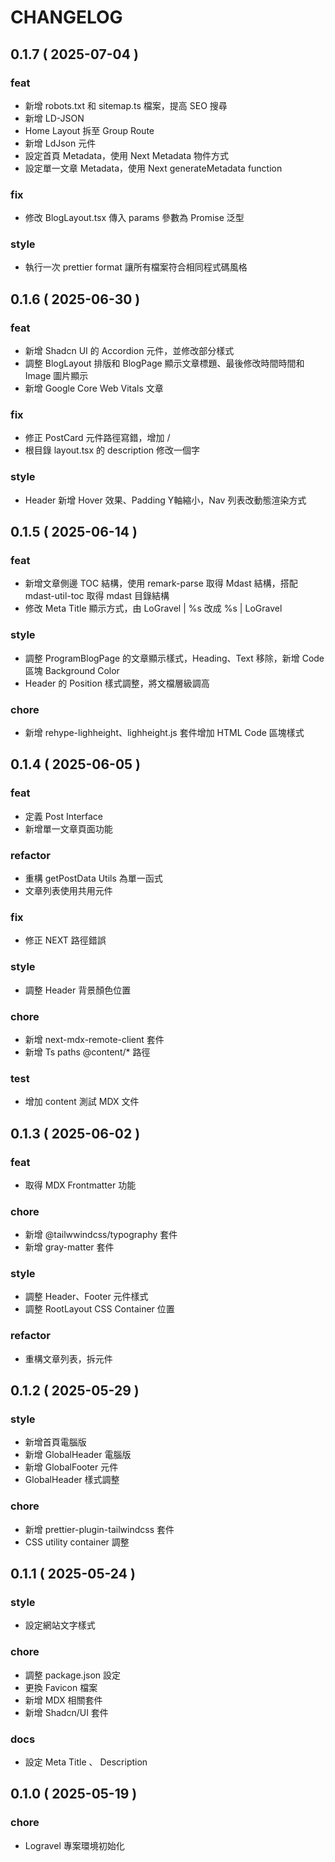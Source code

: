 # CHANGELOG

## 0.1.7 ( 2025-07-04 )

### feat

- 新增 robots.txt 和 sitemap.ts 檔案，提高 SEO 搜尋
- 新增 LD-JSON
- Home Layout 拆至 Group Route
- 新增 LdJson 元件
- 設定首頁 Metadata，使用 Next Metadata 物件方式
- 設定單一文章 Metadata，使用 Next generateMetadata function

### fix

- 修改 BlogLayout.tsx 傳入 params 參數為 Promise 泛型

### style

- 執行一次 prettier format 讓所有檔案符合相同程式碼風格

## 0.1.6 ( 2025-06-30 )

### feat

- 新增 Shadcn UI 的 Accordion 元件，並修改部分樣式
- 調整 BlogLayout 排版和 BlogPage 顯示文章標題、最後修改時間時間和 Image 圖片顯示
- 新增 Google Core Web Vitals 文章

### fix

- 修正 PostCard 元件路徑寫錯，增加 /
- 根目錄 layout.tsx 的 description 修改一個字

### style

- Header 新增 Hover 效果、Padding Y軸縮小，Nav 列表改動態渲染方式

## 0.1.5 ( 2025-06-14 )

### feat

- 新增文章側邊 TOC 結構，使用 remark-parse 取得 Mdast 結構，搭配 mdast-util-toc 取得 mdast 目錄結構
- 修改 Meta Title 顯示方式，由 LoGravel | %s 改成 %s | LoGravel

### style

- 調整 ProgramBlogPage 的文章顯示樣式，Heading、Text 移除，新增 Code 區塊 Background Color
- Header 的 Position 樣式調整，將文檔層級調高

### chore

- 新增 rehype-lighheight、lighheight.js 套件增加 HTML Code 區塊樣式

## 0.1.4 ( 2025-06-05 )

### feat

- 定義 Post Interface
- 新增單一文章頁面功能

### refactor

- 重構 getPostData Utils 為單一函式
- 文章列表使用共用元件

### fix

- 修正 NEXT 路徑錯誤

### style

- 調整 Header 背景顏色位置

### chore

- 新增 next-mdx-remote-client 套件
- 新增 Ts paths @content/\* 路徑

### test

- 增加 content 測試 MDX 文件

## 0.1.3 ( 2025-06-02 )

### feat

- 取得 MDX Frontmatter 功能

### chore

- 新增 @tailwwindcss/typography 套件
- 新增 gray-matter 套件

### style

- 調整 Header、Footer 元件樣式
- 調整 RootLayout CSS Container 位置

### refactor

- 重構文章列表，拆元件

## 0.1.2 ( 2025-05-29 )

### style

- 新增首頁電腦版
- 新增 GlobalHeader 電腦版
- 新增 GlobalFooter 元件
- GlobalHeader 樣式調整

### chore

- 新增 prettier-plugin-tailwindcss 套件
- CSS utility container 調整

## 0.1.1 ( 2025-05-24 )

### style

- 設定網站文字樣式

### chore

- 調整 package.json 設定
- 更換 Favicon 檔案
- 新增 MDX 相關套件
- 新增 Shadcn/UI 套件

### docs

- 設定 Meta Title 、 Description

## 0.1.0 ( 2025-05-19 )

### chore

- Logravel 專案環境初始化
